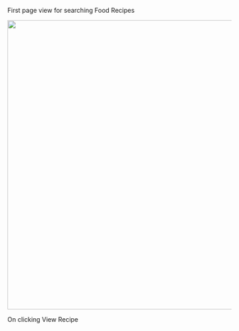 First page view for searching Food Recipes

<p align="center">
  <img src=""  width="650"/>
 </p>

On clicking View Recipe

<p align="center">
  <img src=""/>
 </p>


